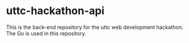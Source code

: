 # uttc-hackathon-api
This is the back-end repository for the uttc web development hackathon. The Go is used in this repository.
